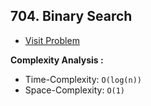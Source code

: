 ## 704. Binary Search

-   [Visit Problem](https://leetcode.com/problems/binary-search/description/)

**Complexity Analysis :**<br/>

-   Time-Complexity: `O(log(n))`
-   Space-Complexity: `O(1)`
